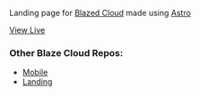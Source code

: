Landing page for [Blazed Cloud](https://github.com/TheRedSpy15/blazedcloud) made using [Astro](https://astro.build/)

[View Live](https://blazedcloud.com)

### Other Blaze Cloud Repos:
- [Mobile](https://github.com/TheRedSpy15/blazedcloud)
- [Landing](https://github.com/TheRedSpy15/blazedcloud-web)
